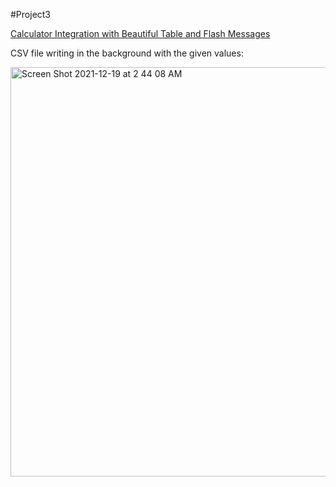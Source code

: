 
#Project3 

[Calculator Integration with Beautiful Table and Flash Messages]("https://youtu.be/DDFaLVDOjqE")

CSV file writing in the background with the given values:

<img width="655" alt="Screen Shot 2021-12-19 at 2 44 08 AM" src="https://user-images.githubusercontent.com/90294460/146667607-096ca69e-fdfa-4e9d-be44-35efe1c42bf9.png">

